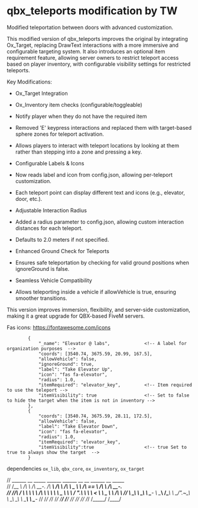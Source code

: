 # qbx_teleports modification by TW

Modified teleportation between doors with advanced customization.

This modified version of qbx_teleports improves the original by integrating Ox_Target, replacing DrawText interactions with a more immersive and configurable targeting system. It also introduces an optional item requirement feature, allowing server owners to restrict teleport access based on player inventory, with configurable visibility settings for restricted teleports.

Key Modifications:

  - Ox_Target Integration

  - Ox_Inventory item checks (configurable/toggleable)

  - Notify player when they do not have the required item

  - Removed 'E' keypress interactions and replaced them with target-based sphere zones for teleport activation.

  - Allows players to interact with teleport locations by looking at them rather than stepping into a zone and pressing a key.

  - Configurable Labels & Icons

  - Now reads label and icon from config.json, allowing per-teleport customization.

  - Each teleport point can display different text and icons (e.g., elevator, door, etc.).

  - Adjustable Interaction Radius

  - Added a radius parameter to config.json, allowing custom interaction distances for each teleport.

  - Defaults to 2.0 meters if not specified.

  - Enhanced Ground Check for Teleports

  - Ensures safe teleportation by checking for valid ground positions when ignoreGround is false.

  - Seamless Vehicle Compatibility

  - Allows teleporting inside a vehicle if allowVehicle is true, ensuring smoother transitions.

This version improves immersion, flexibility, and server-side customization, making it a great upgrade for QBX-based FiveM servers.

Fas icons: https://fontawesome.com/icons


            {
                "_name": "Elevator @ labs",             <!-- A label for organization purposes  -->
                "coords": [3540.74, 3675.59, 20.99, 167.5],
                "allowVehicle": false,
                "ignoreGround": true,
                "label": "Take Elevator Up",
                "icon": "fas fa-elevator",
                "radius": 1.0,
                "itemRequired": "elevator_key",         <!-- Item required to use the teleport -->
                "itemVisibility": true                  <!-- Set to false to hide the target when the item is not in inventory -->
            },
            {
                "coords": [3540.74, 3675.59, 28.11, 172.5],
                "allowVehicle": false,
                "label": "Take Elevator Down",
                "icon": "fas fa-elevator",
                "radius": 1.0,
                "itemRequired": "elevator_key",
                "itemVisibility":true                   <!-- true Set to true to always show the target  -->
            }



dependencies `ox_lib`, `qbx_core`, `ox_inventory`, `ox_target`

//   ______   __     _____     ______     ______     __     __     ______     __         _____    
//  /\__  _\ /\ \   /\  __-.  /\  ___\   /\  ___\   /\ \  _ \ \   /\  == \   /\ \       /\  __-.  
//  \/_/\ \/ \ \ \  \ \ \/\ \ \ \  __\   \ \___  \  \ \ \/ ".\ \  \ \  __<   \ \ \____  \ \ \/\ \ 
//     \ \_\  \ \_\  \ \____-  \ \_____\  \/\_____\  \ \__/".~\_\  \ \_\ \_\  \ \_____\  \ \____- 
//      \/_/   \/_/   \/____/   \/_____/   \/_____/   \/_/   \/_/   \/_/ /_/   \/_____/   \/____/                                                                                                 
